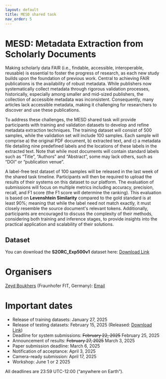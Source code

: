 ```yaml
---
layout: default
title: MESD shared task
nav_order: 5
---
```


# MESD: Metadata Extraction from Scholarly Documents

Making scholarly data FAIR (i.e., findable, accessible, interoperable, reusable) is essential to foster the progress of research, as each new study builds upon the foundation of previous work. Central to achieving FAIR publications is the availability of robust metadata. While publishers now systematically collect metadata through rigorous validation processes, historically, especially among smaller and mid-sized publishers, the collection of accessible metadata was inconsistent. Consequently, many articles lack accessible metadata, making it challenging for researchers to discover and use these publications.

To address these challenges, the MESD shared task will provide participants with training and validation datasets to develop and refine metadata extraction techniques. The training dataset will consist of 500 samples, while the validation set will include 100 samples. Each sample will comprise a) the original PDF document, b) extracted text, and c) a metadata file detailing nine predefined labels and the locations of these labels in the extracted text. Note that while most documents will contain standard labels such as “Title”, “Authors” and “Abstract”, some may lack others, such as “DOI” or “publication venue”.

A label-free test dataset of 100 samples will be released in the last week of the shared task timeline. Participants will then be required to upload the results of their systems on this dataset to our platform. The evaluation of submissions will focus on multiple metrics including accuracy, precision, recall, and F1 score (the F1 score will determine the ranking). This evaluation is based on **Levenshtein Similarity** compared to the gold standard is at least 90%; meaning that while the label need not match exactly, it must closely resemble the source document's relevant tokens. Additionally, participants are encouraged to discuss the complexity of their methods, considering both training and inference stages, to provide insights into the practical application and scalability of their solutions.

## Dataset

You can download the **S2ORC_Exp500v1** dataset here: [Download Link](https://github.com/zeyd31/S2ORC_Exp500v1)

# Organisers

[Zeyd Boukhers](https://fit.fraunhofer.de/fdda) (Fraunhofer FIT, Germany): [Email](zeyd.boukhers@fit.fraunhofer.de)

# Important dates

* Release of training datasets: January 27, 2025
* Release of testing datasets: February 15, 2025 (Released: [Download Link](https://github.com/zeyd31/S2ORC_Exp500v1/tree/main/test))
* Deadline for system submissions: ~~February 22, 2025~~ February 25, 2025
* Announcement of results: ~~February 27, 2025~~ March 3, 2025
* Paper submission deadline: March 6, 2025
* Notification of acceptance: April 3, 2025
* Camera-ready submission: April 17, 2025
* Workshop: June 1 or 2 2025

All deadlines are 23:59 UTC-12:00 (“anywhere on Earth”).
